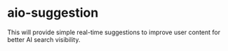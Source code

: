 # aio-suggestion
This will provide simple real-time suggestions to improve user content for better AI search visibility.
